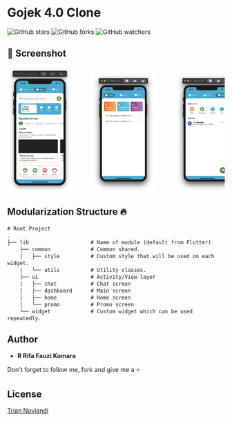 # Gojek 4.0 Clone

![GitHub stars](https://img.shields.io/github/stars/rrifafauzikomara/gojek4.0-clone?style=social)
![GitHub forks](https://img.shields.io/github/forks/rrifafauzikomara/gojek4.0-clone?style=social)
![GitHub watchers](https://img.shields.io/github/watchers/rrifafauzikomara/gojek4.0-clone?style=social)

## 📸 Screenshot
<pre>
<img src="screenshot/home.png" width="30%">     <img src="screenshot/promo.png" width="30%">     <img src="screenshot/chat.png" width="30%">
</pre>

## Modularization Structure 🔥

    # Root Project
    .
    ├── lib                    # Name of module (default from Flutter)
        ├── common             # Common shared.
        |   ├── style          # Custom style that will be used on each widget.
        |   └── utils          # Utility classes.
        ├── ui                 # Activity/View layer
        |   ├── chat           # Chat screen
        |   ├── dashboard      # Main screen
        |   ├── home           # Home screen
        |   └── promo          # Promo screen
        └── widget             # Custom widget which can be used repeatedly.


## Author

* **R Rifa Fauzi Komara**

Don't forget to follow me, fork and give me a ⭐


## License

[Trian Noviandi](https://github.com/triannoviandi)